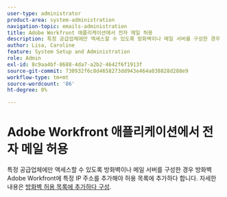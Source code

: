 ```yaml
---
user-type: administrator
product-area: system-administration
navigation-topic: emails-administration
title: Adobe Workfront 애플리케이션에서 전자 메일 허용
description: 특정 공급업체에만 액세스할 수 있도록 방화벽이나 메일 서버를 구성한 경우 방화벽 Adobe Workfront에 특정 IP 주소를 추가해야 허용 목록에 추가하다 합니다. 자세한 내용은 방화벽 구성을 허용 목록에 추가하다 참조하십시오.
author: Lisa, Caroline
feature: System Setup and Administration
role: Admin
exl-id: 8c9aa4bf-8688-4da7-a2b2-4642f6f1913f
source-git-commit: 730932f6c8d4658273dd943e464a038828d288e9
workflow-type: tm+mt
source-wordcount: '86'
ht-degree: 0%

---
```


# Adobe Workfront 애플리케이션에서 전자 메일 허용

특정 공급업체에만 액세스할 수 있도록 방화벽이나 메일 서버를 구성한 경우 방화벽 Adobe Workfront에 특정 IP 주소를 추가해야 허용 목록에 추가하다 합니다. 자세한 내용은 [방화벽 허용 목록에 추가하다 구성](../../../administration-and-setup/get-started-wf-administration/configure-your-firewall.md).
